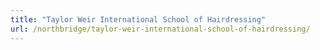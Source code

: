 ```yaml
---
title: "Taylor Weir International School of Hairdressing"
url: /northbridge/taylor-weir-international-school-of-hairdressing/
---
```


